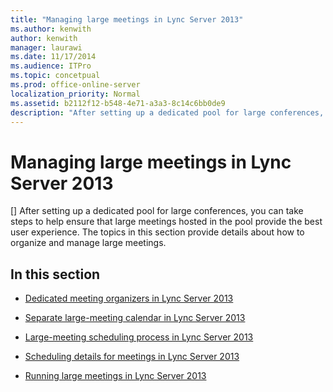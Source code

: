 ```yaml
---
title: "Managing large meetings in Lync Server 2013"
ms.author: kenwith
author: kenwith
manager: laurawi
ms.date: 11/17/2014
ms.audience: ITPro
ms.topic: concetpual
ms.prod: office-online-server
localization_priority: Normal
ms.assetid: b2112f12-b548-4e71-a3a3-8c14c6bb0de9
description: "After setting up a dedicated pool for large conferences, you can take steps to help ensure that large meetings hosted in the pool provide the best user experience. The topics in this section provide details about how to organize and manage large meetings."
---
```


# Managing large meetings in Lync Server 2013
[]
After setting up a dedicated pool for large conferences, you can take steps to help ensure that large meetings hosted in the pool provide the best user experience. The topics in this section provide details about how to organize and manage large meetings.
  
## In this section

- [Dedicated meeting organizers in Lync Server 2013](dedicated-meeting-organizers.md)
    
- [Separate large-meeting calendar in Lync Server 2013](separate-large-meeting-calendar.md)
    
- [Large-meeting scheduling process in Lync Server 2013](large-meeting-scheduling-process.md)
    
- [Scheduling details for meetings in Lync Server 2013](scheduling-details.md)
    
- [Running large meetings in Lync Server 2013](running-large-meetings.md)
    

